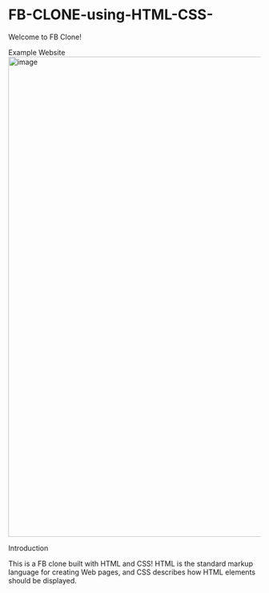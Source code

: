 # FB-CLONE-using-HTML-CSS-

Welcome to FB Clone!

Example Website<img width="960" alt="image" src="https://user-images.githubusercontent.com/81773990/185697263-de3d0096-c938-476a-a549-c06d097d85f0.png">

Introduction

This is a FB clone built with HTML and CSS!
HTML is the standard markup language for creating Web pages, and CSS describes how HTML elements should be displayed.
